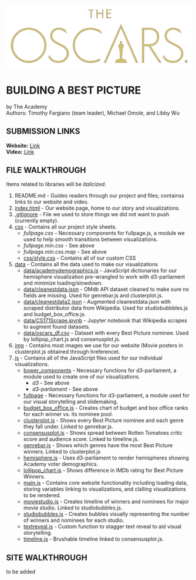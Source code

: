 ![Oscars Logo](img/oscars-logo.png)
# BUILDING A BEST PICTURE

by The Academy </br>
Authors: Timothy Fargiano (team leader), Michael Omole, and Libby Wu

## SUBMISSION LINKS

**Website:** [Link](https://guacomole13.github.io/CS171-Final-/) </br>
**Video:** [Link]()

## FILE WALKTHROUGH

Items related to libraries will be *italicized*.

1. README.md - Guides readers through our project and files; containss links to our website and video.
2. [index.html](index.html) - Our website page, home to our story and visualizations.
3. [.gitignore](.gitignore) - File we used to store things we did not want to push (currently empty).
5. [css](css) - Contains all our project style sheets.
    - *fullpage.css* - Necessary components for fullpage.js, a module we used to help smooth transitions between visualizations.
    - *fullpage.min.css* - See above
    - *fullpage.min.css.map* - See above
    - [css/style.css](style.css) - Contains all of our custom CSS
6. [data](data) - Contains all the data used to make our visualizations
    - [data/academydemographics.js](data/academydemographics.js) - JavaScript dictionaries for our hemisphere visualization pre-wrangled to work with d3-parliament and minimize loading/slowdown.
    - [data/cleanestdata.json](data/cleanestdata.json) - OMdb API dataset cleaned to make sure no fields are missing. Used for genrebar.js and clusterplot.js.
    - [data/cleanestdata2.json](data/cleanestdata2.json) - Augmented cleanestdata.json with scraped distributor data from Wikipedia. Used for studiobubbbles.js and budget_box_office.js.
    - [data/CS171Scrape.ipynb](data/CS171Scrape.ipynb) - Jupyter notebook that Wikipedia scrapes to augment found datasets.
    - [data/oscars_df.csv](data/oscars_df.csv) - Dataset with every Best Picture nominee. Used by lollipop_chart.js and consenusplot.js.
7. [img](img) - Contains most images we use for our website (Movie posters in clusterplot.js obtained through hreference).
8. [js](js) - Contains all of the JavaScript files used for our individual visualizations.
    - [bower_components](*js/bower_components*) - Necessary functions for d3-parliament, a module used to create one of our visualizations.
        - *d3* - See above
        - *d3-parliament* - See above
    - [fullpage](*js/fullpage*) - Necessary functions for d3-parliament, a module used for our visual storytelling and slidemaking.
    - [budget_box_office.js](budget_box_office.js) - Creates chart of budget and box office ranks for each winner vs. its nominee pool.
    - [clusterplot.js](clusterplot.js) - Shows every Best Picture nominee and each genre they fall under. Linked to genrebar.js.
    - [consensusplot.js](consensusplot.js)  - Shows spread between Rotten Tomatoes critic score and audience score. Linked to timeline.js.
    - [genrebar.js](genrebar.js) - Shows which genres have the most Best Picture winners. Linked to clusterplot.js
    - [hemisphere.js](hemisphere.js) - Uses d3-parliament to render hemispheres showing Academy voter demographics.
    - [lollipop_chart.js](lollipop_chart.js) - Shows difference in IMDb rating for Best Picture Winners.
    - [main.js](main.js) - Contains core website functionality including loading data, storing variables linking to visualizations, and clalling visualizations to be rendered.
    - [moviestudio.js](moviestudio.js) - Creates timeline of winners and nominees for major movie studio. Linked to studiobubbles.js.
    - [studiobubbles.js](studiobubbles.js) - Creates bubbles visually representing the number of winners and nominees for each studio.
    - [textreveal.js](textreveal.js) - Custom function to stagger text reveal to aid visual storytelling.
    - [timeline.js](timeline.js) - Brushable timeline linked to consensusplot.js.

## SITE WALKTHROUGH

to be added
